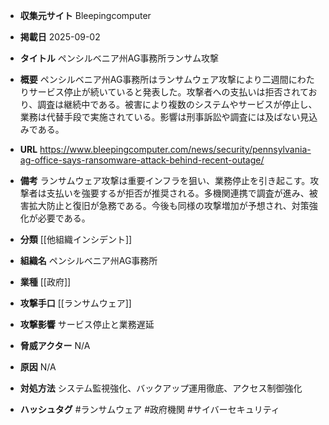 - **収集元サイト**
Bleepingcomputer

- **掲載日**
2025-09-02

- **タイトル**
ペンシルベニア州AG事務所ランサム攻撃

- **概要**
ペンシルベニア州AG事務所はランサムウェア攻撃により二週間にわたりサービス停止が続いていると発表した。攻撃者への支払いは拒否されており、調査は継続中である。被害により複数のシステムやサービスが停止し、業務は代替手段で実施されている。影響は刑事訴訟や調査には及ばない見込みである。

- **URL**
https://www.bleepingcomputer.com/news/security/pennsylvania-ag-office-says-ransomware-attack-behind-recent-outage/

- **備考**
ランサムウェア攻撃は重要インフラを狙い、業務停止を引き起こす。攻撃者は支払いを強要するが拒否が推奨される。多機関連携で調査が進み、被害拡大防止と復旧が急務である。今後も同様の攻撃増加が予想され、対策強化が必要である。

- **分類**
[[他組織インシデント]]

- **組織名**
ペンシルベニア州AG事務所

- **業種**
[[政府]]

- **攻撃手口**
[[ランサムウェア]]

- **攻撃影響**
サービス停止と業務遅延

- **脅威アクター**
N/A

- **原因**
N/A

- **対処方法**
システム監視強化、バックアップ運用徹底、アクセス制御強化

- **ハッシュタグ**
#ランサムウェア #政府機関 #サイバーセキュリティ
